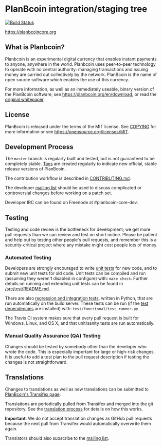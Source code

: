 PlanBcoin integration/staging tree
=====================================

[![Build Status](https://travis-ci.org/planbcoin/planbcoin.svg?branch=master)](https://travis-ci.org/planbcoin/planbcoin)

https://planbcoincore.org

What is Planbcoin?
----------------

Planbcoin is an experimental digital currency that enables instant payments to
anyone, anywhere in the world. Planbcoin uses peer-to-peer technology to operate
with no central authority: managing transactions and issuing money are carried
out collectively by the network. PlanBcoin is the name of open source
software which enables the use of this currency.

For more information, as well as an immediately useable, binary version of
the PlanBcoin software, see https://planbcoin.org/en/download, or read the
[original whitepaper](https://planbcoincore.org/planbcoin.pdf).

License
-------

PlanBcoin is released under the terms of the MIT license. See [COPYING](COPYING) for more
information or see https://opensource.org/licenses/MIT.

Development Process
-------------------

The `master` branch is regularly built and tested, but is not guaranteed to be
completely stable. [Tags](https://github.com/planbcoin/planbcoin/tags) are created
regularly to indicate new official, stable release versions of PlanBcoin.

The contribution workflow is described in [CONTRIBUTING.md](CONTRIBUTING.md).

The developer [mailing list](https://lists.linuxfoundation.org/mailman/listinfo/planbcoin-dev)
should be used to discuss complicated or controversial changes before working
on a patch set.

Developer IRC can be found on Freenode at #planbcoin-core-dev.

Testing
-------

Testing and code review is the bottleneck for development; we get more pull
requests than we can review and test on short notice. Please be patient and help out by testing
other people's pull requests, and remember this is a security-critical project where any mistake might cost people
lots of money.

### Automated Testing

Developers are strongly encouraged to write [unit tests](src/test/README.md) for new code, and to
submit new unit tests for old code. Unit tests can be compiled and run
(assuming they weren't disabled in configure) with: `make check`. Further details on running
and extending unit tests can be found in [/src/test/README.md](/src/test/README.md).

There are also [regression and integration tests](/test), written
in Python, that are run automatically on the build server.
These tests can be run (if the [test dependencies](/test) are installed) with: `test/functional/test_runner.py`

The Travis CI system makes sure that every pull request is built for Windows, Linux, and OS X, and that unit/sanity tests are run automatically.

### Manual Quality Assurance (QA) Testing

Changes should be tested by somebody other than the developer who wrote the
code. This is especially important for large or high-risk changes. It is useful
to add a test plan to the pull request description if testing the changes is
not straightforward.

Translations
------------

Changes to translations as well as new translations can be submitted to
[PlanBcoin's Transifex page](https://www.transifex.com/projects/p/planbcoin/).

Translations are periodically pulled from Transifex and merged into the git repository. See the
[translation process](doc/translation_process.md) for details on how this works.

**Important**: We do not accept translation changes as GitHub pull requests because the next
pull from Transifex would automatically overwrite them again.

Translators should also subscribe to the [mailing list](https://groups.google.com/forum/#!forum/planbcoin-translators).
